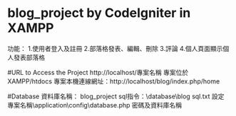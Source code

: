 # blog_project by CodeIgniter in XAMPP
功能：
1.使用者登入及註冊
2.部落格發表、編輯、刪除
3.評論
4.個人頁面顯示個人發表部落格

#URL to Access the Project
http://localhost/專案名稱
專案位於XAMPP/htdocs
專案本機連線網址：http://localhost/blog/index.php/home

#Database
資料庫名稱： blog_project
sql指令：\database\blog sql.txt
設定 專案名稱\application\config\database.php 密碼及資料庫名稱
